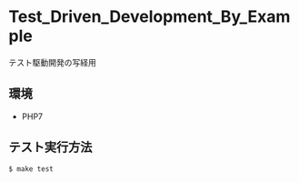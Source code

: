 # Test_Driven_Development_By_Example

テスト駆動開発の写経用

## 環境

* PHP7

## テスト実行方法

```sh
$ make test
```

